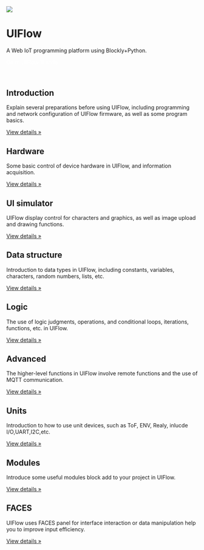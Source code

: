<div class="container uiflow_banner">
    <div>
      <img src="https://m5stack.oss-cn-shenzhen.aliyuncs.com/image/m5-docs_homepage/home_page/uiflow_home_page.jpg">
    </div>
    <div style="margin-top:30px">
      <h1 class="jumbotron-heading">UIFlow</h1>
      <p class="lead text-muted">A Web IoT programming platform using Blockly+Python.</p>
      <p>
        <a href="http://flow.m5stack.com/" target="view_window" class="btn btn-primary my-2" style="color:white;text-decoration:none">Go to UIFlow</a>
        <a class="btn btn-secondary my-2" style="color:white;text-decoration:none" onclick= page_move("tutorial")>Tutorial</a>
      </p>
    </div>
</div>



<div class="container" style="margin-top:60px" id="tutorial">
<div class="row">
          <div class="col-md-4">
            <h2>Introduction</h2>
            <p class="uiflow_p">Explain several preparations before using UIFlow, including programming and network configuration of UIFlow firmware, as well as some program basics. </p>
            <p><a class="btn btn-secondary" href="#/en/uiflow/introduction" role="button">View details »</a></p>
          </div>
          <div class="col-md-4">
            <h2>Hardware</h2>
            <p class="uiflow_p">Some basic control of device hardware in UIFlow, and information acquisition.</p>
            <p><a class="btn btn-secondary" href="#/en/uiflow/hardware" role="button">View details »</a></p>
          </div>
          <div class="col-md-4">
            <h2>UI simulator</h2>
            <p class="uiflow_p">UIFlow display control for characters and graphics, as well as image upload and drawing functions.</p>
            <p><a class="btn btn-secondary" href="#/en/uiflow/ui_simulator" role="button">View details »</a></p>
          </div>  
  </div>

<div class="row">
        <div class="col-md-4">
          <h2>Data structure</h2>
          <p class="uiflow_p">Introduction to data types in UIFlow, including constants, variables, characters, random numbers, lists, etc.</p>
          <p><a class="btn btn-secondary" href="#/en/uiflow/data_structure" role="button">View details »</a></p>
        </div>
        <div class="col-md-4">
          <h2>Logic</h2>
          <p class="uiflow_p">The use of logic judgments, operations, and conditional loops, iterations, functions, etc. in UIFlow. </p>
          <p><a class="btn btn-secondary" href="#/en/uiflow/logic" role="button">View details »</a></p>
        </div>
        <div class="col-md-4">
          <h2>Advanced</h2>
          <p class="uiflow_p">The higher-level functions in UIFlow involve remote functions and the use of MQTT communication.</p>
          <p><a class="btn btn-secondary" href="#/en/uiflow/advanced" role="button">View details »</a></p>
        </div>
</div>
  
<div class="row">
          <div class="col-md-4">
            <h2>Units</h2>
            <p class="uiflow_p">Introduction to how to use unit devices, such as ToF, ENV, Realy, inlucde I/O,UART,I2C,etc.</p>
            <p><a class="btn btn-secondary" href="#/en/uiflow/Units" role="button">View details »</a></p>
          </div>
          <div class="col-md-4">
            <h2>Modules</h2>
            <p class="uiflow_p">Introduce some useful modules block add to your project  in UIFlow. </p>
            <p><a class="btn btn-secondary" href="#/en/uiflow/Modules" role="button">View details »</a></p>
          </div>
          <div class="col-md-4">
            <h2>FACES</h2>
            <p class="uiflow_p">UIFlow uses FACES panel for interface interaction or data manipulation  help you to improve input efficiency.</p>
            <p><a class="btn btn-secondary" href="#/en/uiflow/FACES" role="button">View details »</a></p>
          </div>
  </div>
</div>

<br><br><br><br>